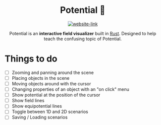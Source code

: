 <div align="center">

# Potential 🌠 

[![website-link][website-badge]][website-link]

Potential is an **interactive field visualizer** built in [Rust][rust-homepage]. Designed to help teach the confusing topic of Potential.

</div>

# Things to do

- [ ] Zooming and panning around the scene
- [ ] Placing objects in the scene
- [ ] Moving objects around with the cursor
- [ ] Changing properties of an object with an "on click" menu
- [ ] Show potential at the position of the cursor
- [ ] Show field lines
- [ ] Show equipotential lines
- [ ] Toggle between 1D and 2D scenarios
- [ ] Saving / Loading scenarios

[rust-homepage]: https://www.rust-lang.org/
[website-link]: https://joe-loach.github.io/potential/
[website-badge]: https://img.shields.io/website?down_color=lightgrey&down_message=offline&up_color=green&up_message=online&url=https%3A%2F%2Fjoe-loach.github.io%2Fpotential%2F
